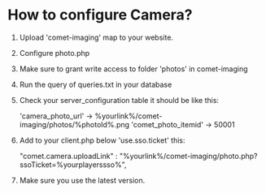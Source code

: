 # How to configure Camera?
1. Upload 'comet-imaging' map to your website.
2. Configure photo.php
3. Make sure to grant write access to folder 'photos' in comet-imaging
3. Run the query of queries.txt in your database
4. Check your server_configuration table it should be like this:

	'camera_photo_url'   -> %yourlink%/comet-imaging/photos/%photoId%.png
	'comet_photo_itemid' -> 50001
	
5. Add to your client.php below 'use.sso.ticket' this:

	"comet.camera.uploadLink" : "%yourlink%/comet-imaging/photo.php?ssoTicket=%yourplayerssso%",
	
6. Make sure you use the latest version.

